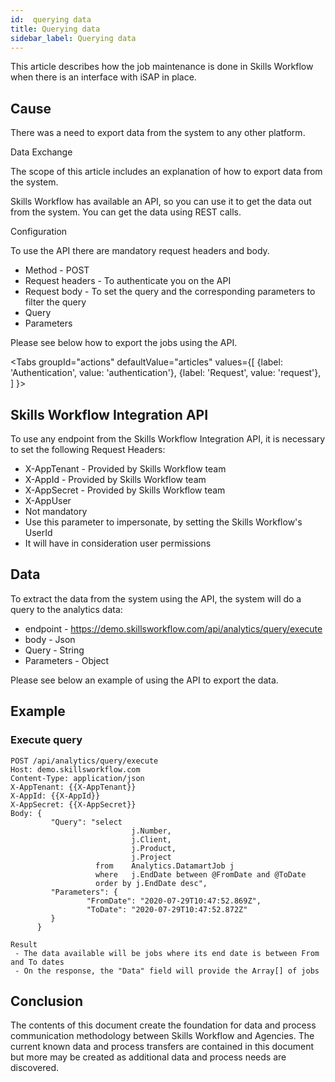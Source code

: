 ```yaml
---
id:  querying data
title: Querying data
sidebar_label: Querying data
---
```


This article describes how the job maintenance is done in Skills Workflow when there is an interface with iSAP in place.

## Cause

There was a need to export data from the system to any other platform.

Data Exchange

The scope of this article includes an explanation of how to export data from the system.

Skills Workflow has available an API, so you can use it to get the data out from the system. You can get the data using REST calls. 

Configuration

To use the API there are mandatory request headers and body.

- Method - POST
- Request headers - To authenticate you on the API
- Request body - To set the query and the corresponding parameters to filter the query
- Query
- Parameters

Please see below how to export the jobs using the API.


<Tabs
  groupId="actions"
  defaultValue="articles"
  values={[
    {label: 'Authentication', value: 'authentication'},
    {label: 'Request', value: 'request'},
  ]
}>

<TabItem value="authentication">

## Skills Workflow Integration API

To use any endpoint from the Skills Workflow Integration API, it is necessary to set the following Request Headers:

- X-AppTenant - Provided by Skills Workflow team
- X-AppId - Provided by Skills Workflow team
- X-AppSecret - Provided by Skills Workflow team
- X-AppUser 
- Not mandatory
- Use this parameter to impersonate, by setting the Skills Workflow's UserId
- It will have in consideration user permissions

</TabItem>

<TabItem value="request">

## Data

To extract the data from the system using the API, the system will do a query to the analytics data:

- endpoint - https://demo.skillsworkflow.com/api/analytics/query/execute
- body - Json
- Query - String
- Parameters - Object

Please see below an example of using the API to export the data.

## Example

### Execute query

```
POST /api/analytics/query/execute 
Host: demo.skillsworkflow.com
Content-Type: application/json
X-AppTenant: {{X-AppTenant}}
X-AppId: {{X-AppId}}
X-AppSecret: {{X-AppSecret}}
Body: {
         "Query": "select 
                           j.Number,
                           j.Client,
                           j.Product,
                           j.Project
                   from    Analytics.DatamartJob j 
                   where   j.EndDate between @FromDate and @ToDate
                   order by j.EndDate desc",
         "Parameters": {
                 "FromDate": "2020-07-29T10:47:52.869Z",
                 "ToDate": "2020-07-29T10:47:52.872Z"
         }
      }

Result
 - The data available will be jobs where its end date is between From and To dates
 - On the response, the "Data" field will provide the Array[] of jobs
 ```

</TabItem>


</Tabs>

## Conclusion

The contents of this document create the foundation for data and process communication methodology between Skills Workflow and Agencies. The current known data and process transfers are contained in this document but more may be created as additional data and process needs are discovered.